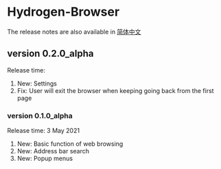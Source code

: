 # Hydrogen-Browser

The release notes are also available in [简体中文]()

## version 0.2.0_alpha
Release time: 
1. New: Settings
2. Fix: User will exit the browser when keeping going back from the first page

### version 0.1.0_alpha
Release time: 3 May 2021
1. New: Basic function of web browsing
2. New: Address bar search
3. New: Popup menus
